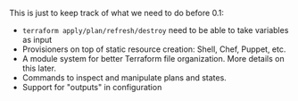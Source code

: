 This is just to keep track of what we need to do before 0.1:

  * `terraform apply/plan/refresh/destroy` need to be able to take variables as input
  * Provisioners on top of static resource creation: Shell, Chef, Puppet, etc.
  * A module system for better Terraform file organization. More details on this later.
  * Commands to inspect and manipulate plans and states.
  * Support for "outputs" in configuration
